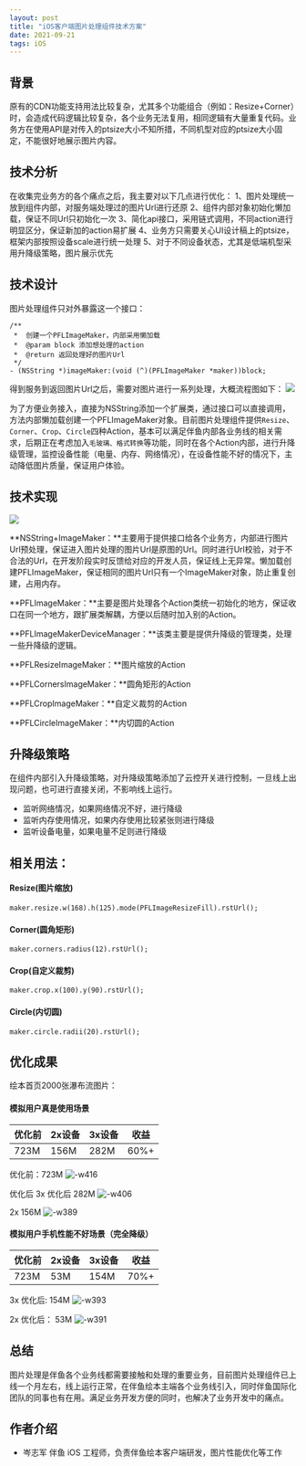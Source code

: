 ```yaml
---
layout: post
title: "iOS客户端图片处理组件技术方案"
date: 2021-09-21
tags: iOS
---
```


## 背景

原有的CDN功能支持用法比较复杂，尤其多个功能组合（例如：Resize+Corner）时，会造成代码逻辑比较复杂，各个业务无法复用，相同逻辑有大量重复代码。业务方在使用API是对传入的ptsize大小不知所措，不同机型对应的ptsize大小固定，不能很好地展示图片内容。

## 技术分析

在收集完业务方的各个痛点之后，我主要对以下几点进行优化：
1、图片处理统一放到组件内部，对服务端处理过的图片Url进行还原
2、组件内部对象初始化懒加载，保证不同Url只初始化一次
3、简化api接口，采用链式调用，不同action进行明显区分，保证新加的action易扩展
4、业务方只需要关心UI设计稿上的ptsize，框架内部按照设备scale进行统一处理
5、对于不同设备状态，尤其是低端机型采用升降级策略，图片展示优先

## 技术设计

图片处理组件只对外暴露这一个接口：

```
/**
 *  创建一个PFLImageMaker，内部采用懒加载
 *  @param block 添加想处理的action
 *  @return 返回处理好的图片Url
 */
- (NSString *)imageMaker:(void (^)(PFLImageMaker *maker))block;
```


得到服务到返回图片Url之后，需要对图片进行一系列处理，大概流程图如下：
![](https://cenzhijun.oss-cn-beijing.aliyuncs.com/2021/09/27/16310177136715.jpg)

为了方便业务接入，直接为NSString添加一个扩展类，通过接口可以直接调用，方法内部懒加载创建一个PFLImageMaker对象。目前图片处理组件提供`Resize`、`Corner`、`Crop`、`Circle`四种Action，基本可以满足伴鱼内部各业务线的相关需求，后期正在考虑加入`毛玻璃、格式转换`等功能，同时在各个Action内部，进行升降级管理，监控设备性能（电量、内存、网络情况），在设备性能不好的情况下，主动降低图片质量，保证用户体验。

## 技术实现

![](https://cenzhijun.oss-cn-beijing.aliyuncs.com/2021/09/27/16306525363315.jpg)


**NSString+ImageMaker：**主要用于提供接口给各个业务方，内部进行图片Url预处理，保证进入图片处理的图片Url是原图的Url。同时进行Url校验，对于不合法的Url，在开发阶段实时反馈给对应的开发人员，保证线上无异常。懒加载创建PFLImageMaker，保证相同的图片Url只有一个ImageMaker对象，防止重复创建，占用内存。

**PFLImageMaker：**主要是图片处理各个Action类统一初始化的地方，保证收口在同一个地方，跟扩展类解耦，方便以后随时加入别的Action。

**PFLImageMakerDeviceManager：**该类主要是提供升降级的管理类，处理一些升降级的逻辑。

**PFLResizeImageMaker：**图片缩放的Action

**PFLCornersImageMaker：**圆角矩形的Action

**PFLCropImageMaker：**自定义裁剪的Action

**PFLCircleImageMaker：**内切圆的Action

## 升降级策略
在组件内部引入升降级策略，对升降级策略添加了云控开关进行控制，一旦线上出现问题，也可进行直接关闭，不影响线上运行。

* 监听网络情况，如果网络情况不好，进行降级
* 监听内存使用情况，如果内存使用比较紧张则进行降级
* 监听设备电量，如果电量不足则进行降级

## 相关用法：

#### Resize(图片缩放)

```
maker.resize.w(168).h(125).mode(PFLImageResizeFill).rstUrl();
```

#### Corner(圆角矩形)

```
maker.corners.radius(12).rstUrl();
```

#### Crop(自定义裁剪)

```
maker.crop.x(100).y(90).rstUrl();
```

#### Circle(内切圆)

```
maker.circle.radii(20).rstUrl();
```

## 优化成果

绘本首页2000张瀑布流图片：

#### 模拟用户真是使用场景

优化前 | 2x设备 | 3x设备 | 收益
--------- | ------------- | --------- | -----
723M | 156M | 282M | 60%+

优化前：723M
![-w416](https://cenzhijun.oss-cn-beijing.aliyuncs.com/2021/09/27/16300571536786.jpg)


优化后
3x   优化后 282M
![-w406](https://cenzhijun.oss-cn-beijing.aliyuncs.com/2021/09/27/16300565695828.jpg)


2x  156M
![-w389](https://cenzhijun.oss-cn-beijing.aliyuncs.com/2021/09/27/16300585041285.jpg)

#### 模拟用户手机性能不好场景（完全降级）

优化前 | 2x设备 | 3x设备 | 收益
--------- | ------------- | --------- | -----
723M | 53M | 154M | 70%+


3x 优化后:     154M
![-w393](https://cenzhijun.oss-cn-beijing.aliyuncs.com/2021/09/27/16303910281066.jpg)


2x 优化后：   53M
![-w391](https://cenzhijun.oss-cn-beijing.aliyuncs.com/2021/09/27/16303915768647.jpg)


## 总结

图片处理是伴鱼各个业务线都需要接触和处理的重要业务，目前图片处理组件已上线一个月左右，线上运行正常，在伴鱼绘本主端各个业务线引入，同时伴鱼国际化团队的同事也有在用。满足业务开发方便的同时，也解决了业务开发中的痛点。

## 作者介绍

* 岑志军 伴鱼 iOS 工程师，负责伴鱼绘本客户端研发，图片性能优化等工作